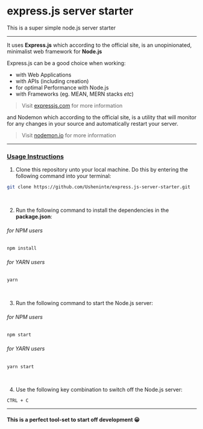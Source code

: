 # express.js server starter

This is a super simple node.js server starter

- - -

It uses **Express.js** which according to the official site, is an unopinionated, minimalist web framework for **Node.js**

Express.js can be a good choice when working:
* with Web Applications  
* with APIs (including creation)
* for optimal Performance with Node.js
* with Frameworks (eg. MEAN, MERN stacks _etc_)

> Visit <a href="https://expressjs.com/" target="_blank" alt="expressjs.com">expressjs.com</a> for more information

and Nodemon which according to the official site, is a utility that will monitor for any changes in your source and automatically restart your server.

> Visit <a href="https://nodemon.io/" target="_blank" alt="nodemon.io">nodemon.io</a> for more information

- - -

### [Usage Instructions]()

1. Clone this repository unto your local machine. Do this by entering the following command into your terminal:

```bash
git clone https://github.com/Usheninte/express.js-server-starter.git
```

<br />

2. Run the following command to install the dependencies in the **package.json**:

###### for NPM users
```bash
npm install
```

###### for YARN users
```bash
yarn
```

<br />

3. Run the following command to start the Node.js server:

###### for NPM users
```bash
npm start
```

###### for YARN users
```bash
yarn start
```

<br />

4. Use the following key combination to switch off the Node.js server:

```
CTRL + C
```

- - -

#### This is a perfect tool-set to start off development 😀
